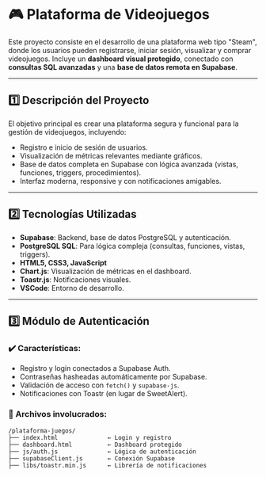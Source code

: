 # 🎮 Plataforma de Videojuegos

Este proyecto consiste en el desarrollo de una plataforma web tipo "Steam", donde los usuarios pueden registrarse, iniciar sesión, visualizar y comprar videojuegos. Incluye un **dashboard visual protegido**, conectado con **consultas SQL avanzadas** y una **base de datos remota en Supabase**.

---

## 1️⃣ Descripción del Proyecto

El objetivo principal es crear una plataforma segura y funcional para la gestión de videojuegos, incluyendo:

- Registro e inicio de sesión de usuarios.
- Visualización de métricas relevantes mediante gráficos.
- Base de datos completa en Supabase con lógica avanzada (vistas, funciones, triggers, procedimientos).
- Interfaz moderna, responsive y con notificaciones amigables.

---

## 2️⃣ Tecnologías Utilizadas

- **Supabase**: Backend, base de datos PostgreSQL y autenticación.
- **PostgreSQL SQL**: Para lógica compleja (consultas, funciones, vistas, triggers).
- **HTML5, CSS3, JavaScript**
- **Chart.js**: Visualización de métricas en el dashboard.
- **Toastr.js**: Notificaciones visuales.
- **VSCode**: Entorno de desarrollo.

---

## 3️⃣ Módulo de Autenticación

### ✔️ Características:

- Registro y login conectados a Supabase Auth.
- Contraseñas hasheadas automáticamente por Supabase.
- Validación de acceso con `fetch()` y `supabase-js`.
- Notificaciones con Toastr (en lugar de SweetAlert).

### 📁 Archivos involucrados:

```plaintext
/plataforma-juegos/
├── index.html              ← Login y registro
├── dashboard.html          ← Dashboard protegido
├── js/auth.js              ← Lógica de autenticación
├── supabaseClient.js       ← Conexión Supabase
├── libs/toastr.min.js      ← Librería de notificaciones
